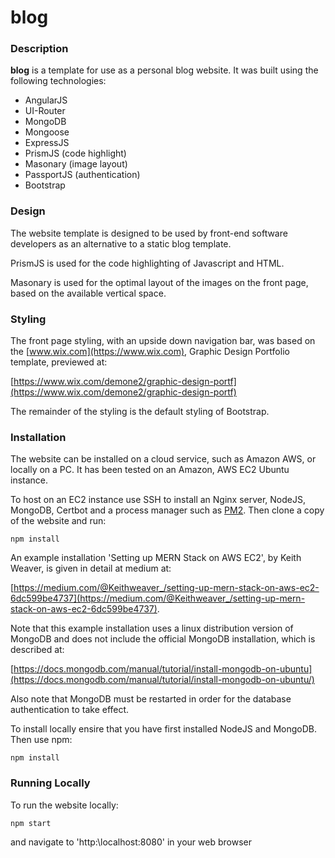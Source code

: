 # blog
### Description
**blog** is a template for use as a personal blog website. It was built using the following technologies:
- AngularJS
- UI-Router
- MongoDB
- Mongoose
- ExpressJS
- PrismJS (code highlight)
- Masonary (image layout)
- PassportJS (authentication)
- Bootstrap

### Design
The website template is designed to be used by front-end software developers as an alternative to a static blog template. 

PrismJS is used for the code highlighting of Javascript and HTML.

Masonary is used for the optimal layout of the images on the front page, based on the available vertical space.

### Styling
The front page styling, with an upside down navigation bar, was based on the [www.wix.com](https://www.wix.com), Graphic Design Portfolio template, previewed at:

[https://www.wix.com/demone2/graphic-design-portf](https://www.wix.com/demone2/graphic-design-portf)

The remainder of the styling is the default styling of Bootstrap.

### Installation
The website can be installed on a cloud service, such as Amazon AWS, or locally on a PC. It has been tested on an Amazon, 
AWS EC2 Ubuntu instance. 

To host on an EC2 instance use SSH to install an Nginx server, NodeJS, MongoDB, Certbot and a process manager such as 
[PM2](http://pm2.keymetrics.io/). Then clone a copy of the website and run: 

```
npm install
```
An example installation 'Setting up MERN Stack on AWS EC2', by Keith Weaver, is given in detail at medium at:

[https://medium.com/@Keithweaver_/setting-up-mern-stack-on-aws-ec2-6dc599be4737](https://medium.com/@Keithweaver_/setting-up-mern-stack-on-aws-ec2-6dc599be4737).

Note that this example installation uses a linux distribution version of MongoDB and does not include the official MongoDB 
installation, which is described at:

[https://docs.mongodb.com/manual/tutorial/install-mongodb-on-ubuntu](https://docs.mongodb.com/manual/tutorial/install-mongodb-on-ubuntu/)

Also note that MongoDB must be restarted in order for the database authentication to take effect. 


To install locally ensire that you have first installed NodeJS and MongoDB. Then use npm: 

```
npm install
```
### Running Locally
To run the website locally: 
```
npm start
```
and navigate to 'http:\localhost:8080' in your web browser
